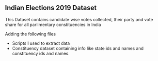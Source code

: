 ## Indian Elections 2019 Dataset

This Dataset contains candidate wise votes collected, their party and vote share for all parlimentary constituencies in India

Adding the following files
* Scripts I used to extract data
* Constituency dataset containing info like state ids and names and constituency ids and names 
